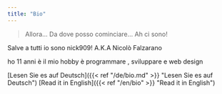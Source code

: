 ```yaml
---
title: "Bio"
---
```

>Allora... Da dove posso cominciare...  Ah ci sono!

Salve a tutti io sono nick909! A.K.A Nicolò Falzarano

ho 11 anni è il mio hobby è programmare , sviluppare e web design 

[Lesen Sie es auf Deutsch]({{< ref "/de/bio.md" >}} "Lesen Sie es auf Deutsch") [Read it in English]({{< ref "/en/bio" >}} "Read it in English")
